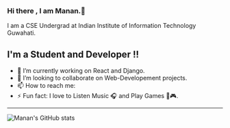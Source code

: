 ### Hi there , I am Manan.👋
I am a CSE Undergrad at Indian Institute of Information Technology Guwahati.

## I'm a Student and Developer !!


- 🔭 I’m currently working on React and Django.
- 👯 I’m looking to collaborate on Web-Developement projects.
- 📫 How to reach me: 
- ⚡ Fun fact: I love to Listen Music 🎧 and Play Games 🏀🎮.
---
![Manan's GitHub stats](https://github-readme-stats.vercel.app/api?username=manan2110&count_private=true)
